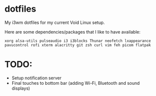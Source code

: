# dotfiles
My i3wm dotfiles for my current Void Linux setup.

Here are some dependencies/packages that I like to have available:
```
xorg alsa-utils pulseaudio i3 i3blocks Thunar neofetch lxappearance pavucontrol rofi xterm alacritty git zsh curl vim feh picom flatpak
```
# TODO:
- Setup notification server
- Final touches to bottom bar (adding Wi-Fi, Bluetooth and sound displays)
